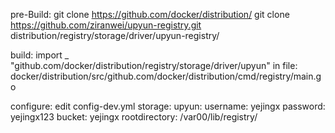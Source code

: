 pre-Build:
git clone https://github.com/docker/distribution/
git clone https://github.com/ziranwei/upyun-registry.git distribution/registry/storage/driver/upyun-registry/

build:
import _ "github.com/docker/distribution/registry/storage/driver/upyun" in file: docker/distribution/src/github.com/docker/distribution/cmd/registry/main.go

configure:
edit config-dev.yml
storage:
    upyun:
        username: yejingx
        password: yejingx123
        bucket: yejingx
        rootdirectory: /var00/lib/registry/
    
